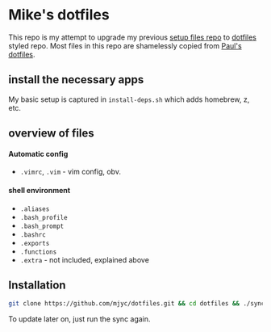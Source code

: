 # Mike's dotfiles

This repo is my attempt to upgrade my previous [setup files repo](https://github.com/mjyc/ubuntu-setups) to [dotfiles](http://dotfiles.github.io/) styled repo. Most files in this repo are shamelessly copied from [Paul's dotfiles](https://github.com/paulirish/dotfiles).

## install the necessary apps

My basic setup is captured in `install-deps.sh` which adds homebrew, z, etc.



## overview of files

####  Automatic config
* `.vimrc`, `.vim` - vim config, obv.

#### shell environment
* `.aliases`
* `.bash_profile`
* `.bash_prompt`
* `.bashrc`
* `.exports`
* `.functions`
* `.extra` - not included, explained above

## Installation

```bash
git clone https://github.com/mjyc/dotfiles.git && cd dotfiles && ./sync.sh
```

To update later on, just run the sync again.
